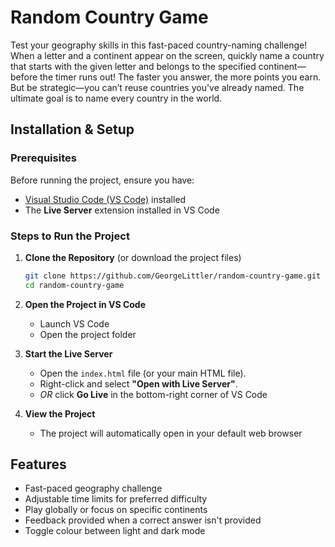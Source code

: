 # Random Country Game

Test your geography skills in this fast-paced country-naming challenge! When a letter and a continent appear on the screen, quickly name a country that starts with the given letter and belongs to the specified continent—before the timer runs out! The faster you answer, the more points you earn. But be strategic—you can’t reuse countries you've already named. The ultimate goal is to name every country in the world.

## Installation & Setup

### Prerequisites
Before running the project, ensure you have:
- [Visual Studio Code (VS Code)](https://code.visualstudio.com/download) installed
- The **Live Server** extension installed in VS Code

### Steps to Run the Project

1. **Clone the Repository** (or download the project files)
   ```bash
   git clone https://github.com/GeorgeLittler/random-country-game.git
   cd random-country-game

2. **Open the Project in VS Code**
   - Launch VS Code
   - Open the project folder

3. **Start the Live Server**
   - Open the `index.html` file (or your main HTML file).
   - Right-click and select **"Open with Live Server"**.
   - *OR* click **Go Live** in the bottom-right corner of VS Code

4. **View the Project**
   - The project will automatically open in your default web browser

## Features
- Fast-paced geography challenge
- Adjustable time limits for preferred difficulty
- Play globally or focus on specific continents
- Feedback provided when a correct answer isn't provided
- Toggle colour between light and dark mode